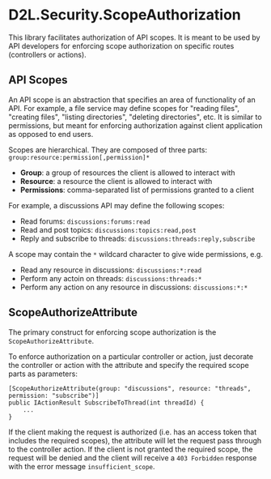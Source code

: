 # D2L.Security.ScopeAuthorization

This library facilitates authorization of API scopes. It is meant to be used by API developers for enforcing scope authorization on specific routes (controllers or actions).

## API Scopes
An API scope is an abstraction that specifies an area of functionality of an API. For example, a file service may define scopes for "reading files", "creating files", "listing directories", "deleting directories", etc. It is similar to permissions, but meant for enforcing authorization against client application as opposed to end users.

Scopes are hierarchical. They are composed of three parts: `group:resource:permission[,permission]*`

- **Group**: a group of resources the client is allowed to interact with
- **Resource**: a resource the client is allowed to interact with
- **Permissions**: comma-separated list of permissions granted to a client

For example, a discussions API may define the following scopes:

- Read forums: `discussions:forums:read`
- Read and post topics: `discussions:topics:read,post`
- Reply and subscribe to threads: `discussions:threads:reply,subscribe`

A scope may contain the `*` wildcard character to give wide permissions, e.g.

- Read any resource in discussions: `discussions:*:read`
- Perform any actoin on threads: `discussions:threads:*`
- Perform any action on any resource in discussions: `discussions:*:*`

## ScopeAuthorizeAttribute
The primary construct for enforcing scope authorization is the `ScopeAuthorizeAttribute`.

To enforce authorization on a particular controller or action, just decorate the controller or action with the attribute and specify the required scope parts as parameters:

	[ScopeAuthorizeAttribute(group: "discussions", resource: "threads", permission: "subscribe")]
	public IActionResult SubscribeToThread(int threadId) {
		...
	}

If the client making the request is authorized (i.e. has an access token that includes the required scopes), the attribute will let the request pass through to the controller action. If the client is not granted the required scope, the request will be denied and the client will receive a `403 Forbidden` response with the error message `insufficient_scope`.